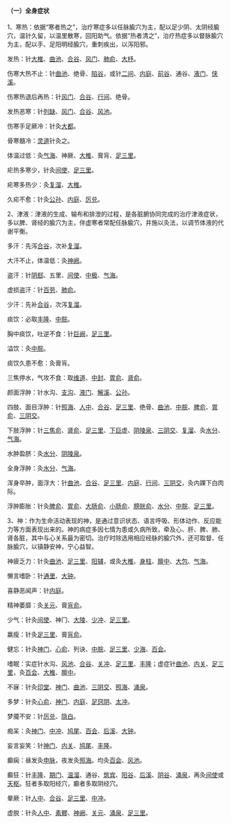 #### （一）全身症状

1、寒热：依据“寒者热之”，治疗寒症多以任脉腧穴为主，配以足少阴、太阴经腧穴，温针久留，以温里散寒，回阳助气。依据“热者清之”，治疗热症多以督脉腧穴为主，配以手、足阳明经腧穴，重刺疾出，以泻阳邪。

发热：针[大椎](https://www.gmzyjc.com/read/zjs/zjs3.2.2-0.0.1.3.14.md)、[曲池](https://www.gmzyjc.com/read/zjs/zjs3.1.1-3-0.1.2.3.11.md)、[合谷](https://www.gmzyjc.com/read/zjs/zjs3.1.1-3-0.1.2.3.4.md)、[风门](https://www.gmzyjc.com/read/zjs/zjs3.1.7-8-0.0.1.3.12.md)、[肺俞](https://www.gmzyjc.com/read/zjs/zjs3.1.7-8-0.0.1.3.13.md)、[大杼](https://www.gmzyjc.com/read/zjs/zjs3.1.7-8-0.0.1.3.11.md)。

伤寒大热不止：针[曲池](https://www.gmzyjc.com/read/zjs/zjs3.1.1-3-0.1.2.3.11.md)、绝骨、[陷谷](https://www.gmzyjc.com/read/zjs/zjs3.1.1-3-0.1.3.3.43.md)，或针[二间](https://www.gmzyjc.com/read/zjs/zjs3.1.1-3-0.1.2.3.2.md)、[内庭](https://www.gmzyjc.com/read/zjs/zjs3.1.1-3-0.1.3.3.44.md)、[前谷](https://www.gmzyjc.com/read/zjs/zjs3.1.4-6-0.0.3.3.2.md)、通谷、[液门](https://www.gmzyjc.com/read/zjs/zjs3.1.9-12-0.0.2.3.2.md)、[侠溪](https://www.gmzyjc.com/read/zjs/zjs3.1.9-12-0.0.3.3.43.md)。

伤寒热退后再热：针[风门](https://www.gmzyjc.com/read/zjs/zjs3.1.7-8-0.0.1.3.12.md)、[合谷](https://www.gmzyjc.com/read/zjs/zjs3.1.1-3-0.1.2.3.4.md)、[行间](https://www.gmzyjc.com/read/zjs/zjs3.1.9-12-0.0.4.3.2.md)、绝骨。

发热恶寒：针[列缺](https://www.gmzyjc.com/read/zjs/zjs3.1.1-3-0.1.1.3.7.md)、[风门](https://www.gmzyjc.com/read/zjs/zjs3.1.7-8-0.0.1.3.12.md)、[合谷](https://www.gmzyjc.com/read/zjs/zjs3.1.1-3-0.1.2.3.4.md)、[风池](https://www.gmzyjc.com/read/zjs/zjs3.1.9-12-0.0.3.3.20.md)。

伤寒手足厥冷：针灸[大都](https://www.gmzyjc.com/read/zjs/zjs3.1.4-6-0.0.1.3.2.md)。

骨寒髓冷：[灵道](https://www.gmzyjc.com/read/zjs/zjs3.1.4-6-0.0.2.3.4.md)针灸之。

体温过低：灸[气海](https://www.gmzyjc.com/read/zjs/zjs3.2.1-0.1.1.3.6.md)、神厥、[大椎](https://www.gmzyjc.com/read/zjs/zjs3.2.2-0.0.1.3.14.md)、膏肓、[足三里](https://www.gmzyjc.com/read/zjs/zjs3.1.1-3-0.1.3.3.36.md)。

疟热多寒少，针灸[间使](https://www.gmzyjc.com/read/zjs/zjs3.1.9-12-0.0.1.3.5.md)、[足三里](https://www.gmzyjc.com/read/zjs/zjs3.1.1-3-0.1.3.3.36.md)。

疟寒多热少：灸[复溜](https://www.gmzyjc.com/read/zjs/zjs3.1.7-8-0.0.2.3.7.md)、[大椎](https://www.gmzyjc.com/read/zjs/zjs3.2.2-0.0.1.3.14.md)。

久疟不愈：针灸[公孙](https://www.gmzyjc.com/read/zjs/zjs3.1.4-6-0.0.1.3.4.md)、[内庭](https://www.gmzyjc.com/read/zjs/zjs3.1.1-3-0.1.3.3.44.md)、[厉兑](https://www.gmzyjc.com/read/zjs/zjs3.1.1-3-0.1.3.3.45.md)。

2、津液：津液的生成、输布和排泄的过程，是各脏腑协同完成的治疗津液症状，多以脾、肾经的腧穴为主，伴虚寒者常配任脉腧穴，并施以灸法，以调节体液的代谢平衡。

多汗：先泻[合谷](https://www.gmzyjc.com/read/zjs/zjs3.1.1-3-0.1.2.3.4.md)，次补[复溜](https://www.gmzyjc.com/read/zjs/zjs3.1.7-8-0.0.2.3.7.md)。

大汗不止，体温低：灸[神阙](https://www.gmzyjc.com/read/zjs/zjs3.2.1-0.1.1.3.7.md)。

盗汗：针[阴郄](https://www.gmzyjc.com/read/zjs/zjs3.1.4-6-0.0.2.3.6.md)、五里、[间使](https://www.gmzyjc.com/read/zjs/zjs3.1.9-12-0.0.1.3.5.md)、[中极](https://www.gmzyjc.com/read/zjs/zjs3.2.1-0.1.1.3.3.md)、[气海](https://www.gmzyjc.com/read/zjs/zjs3.2.1-0.1.1.3.6.md)。

虚损盗汗：针[百劳](https://www.gmzyjc.com/read/zjs/zjs3.4-0.1.2.1.0.md)、[肺俞](https://www.gmzyjc.com/read/zjs/zjs3.1.7-8-0.0.1.3.13.md)。

少汗：先补[合谷](https://www.gmzyjc.com/read/zjs/zjs3.1.1-3-0.1.2.3.4.md)，次泻[复溜](https://www.gmzyjc.com/read/zjs/zjs3.1.7-8-0.0.2.3.7.md)。

痰饮：必取[丰隆](https://www.gmzyjc.com/read/zjs/zjs3.1.1-3-0.1.3.3.40.md)、[中脘](https://www.gmzyjc.com/read/zjs/zjs3.2.1-0.1.1.3.11.md)。

胸中痰饮，吐逆不食：针[巨阙](https://www.gmzyjc.com/read/zjs/zjs3.2.1-0.1.1.3.13.md)，[足三里](https://www.gmzyjc.com/read/zjs/zjs3.1.1-3-0.1.3.3.36.md)。

溢饮：灸[中脘](https://www.gmzyjc.com/read/zjs/zjs3.2.1-0.1.1.3.11.md)。

痰饮久患不愈：灸膏肓。

三焦停水，气攻不食：取[维道](https://www.gmzyjc.com/read/zjs/zjs3.1.9-12-0.0.3.3.28.md)、[中封](https://www.gmzyjc.com/read/zjs/zjs3.1.9-12-0.0.4.3.4.md)、[胃俞](https://www.gmzyjc.com/read/zjs/zjs3.1.7-8-0.0.1.3.21.md)、[肾俞](https://www.gmzyjc.com/read/zjs/zjs3.1.7-8-0.0.1.3.23.md)。

颜面浮肿：针水沟、[支沟](https://www.gmzyjc.com/read/zjs/zjs3.1.9-12-0.0.2.3.6.md)、[液门](https://www.gmzyjc.com/read/zjs/zjs3.1.9-12-0.0.2.3.2.md)、[解溪](https://www.gmzyjc.com/read/zjs/zjs3.1.1-3-0.1.3.3.41.md)、[公孙](https://www.gmzyjc.com/read/zjs/zjs3.1.4-6-0.0.1.3.4.md)。

四肢、面目浮肿：针[照海](https://www.gmzyjc.com/read/zjs/zjs3.1.7-8-0.0.2.3.6.md)、[人中](https://www.gmzyjc.com/read/zjs/zjs3.2.2-0.0.1.3.26.md)、[合谷](https://www.gmzyjc.com/read/zjs/zjs3.1.1-3-0.1.2.3.4.md)、[足三里](https://www.gmzyjc.com/read/zjs/zjs3.1.1-3-0.1.3.3.36.md)、绝骨、[曲池](https://www.gmzyjc.com/read/zjs/zjs3.1.1-3-0.1.2.3.11.md)、[中脘](https://www.gmzyjc.com/read/zjs/zjs3.2.1-0.1.1.3.11.md)、[脾俞](https://www.gmzyjc.com/read/zjs/zjs3.1.7-8-0.0.1.3.20.md)、[胃俞](https://www.gmzyjc.com/read/zjs/zjs3.1.7-8-0.0.1.3.21.md)、[三阴交](https://www.gmzyjc.com/read/zjs/zjs3.1.4-6-0.0.1.3.6.md)。

下肢浮肿：针[三焦俞](https://www.gmzyjc.com/read/zjs/zjs3.1.7-8-0.0.1.3.22.md)、[肾俞](https://www.gmzyjc.com/read/zjs/zjs3.1.7-8-0.0.1.3.23.md)、[足三里](https://www.gmzyjc.com/read/zjs/zjs3.1.1-3-0.1.3.3.36.md)、[下巨虚](https://www.gmzyjc.com/read/zjs/zjs3.1.1-3-0.1.3.3.39.md)、[阴陵泉](https://www.gmzyjc.com/read/zjs/zjs3.1.4-6-0.0.1.3.9.md)、[三阴交](https://www.gmzyjc.com/read/zjs/zjs3.1.4-6-0.0.1.3.6.md)、[复溜](https://www.gmzyjc.com/read/zjs/zjs3.1.7-8-0.0.2.3.7.md)、灸[水分](https://www.gmzyjc.com/read/zjs/zjs3.2.1-0.1.1.3.8.md)、[气海](https://www.gmzyjc.com/read/zjs/zjs3.2.1-0.1.1.3.6.md)。

水肿盈脐：灸[水分](https://www.gmzyjc.com/read/zjs/zjs3.2.1-0.1.1.3.8.md)、[阴陵泉](https://www.gmzyjc.com/read/zjs/zjs3.1.4-6-0.0.1.3.9.md)。

全身浮肿：灸[水分](https://www.gmzyjc.com/read/zjs/zjs3.2.1-0.1.1.3.8.md)、[气海](https://www.gmzyjc.com/read/zjs/zjs3.2.1-0.1.1.3.6.md)。

浑身卒肿，面浮大：针[曲池](https://www.gmzyjc.com/read/zjs/zjs3.1.1-3-0.1.2.3.11.md)、[合谷](https://www.gmzyjc.com/read/zjs/zjs3.1.1-3-0.1.2.3.4.md)、[足三里](https://www.gmzyjc.com/read/zjs/zjs3.1.1-3-0.1.3.3.36.md)、[内庭](https://www.gmzyjc.com/read/zjs/zjs3.1.1-3-0.1.3.3.44.md)、[行间](https://www.gmzyjc.com/read/zjs/zjs3.1.9-12-0.0.4.3.2.md)、[三阴交](https://www.gmzyjc.com/read/zjs/zjs3.1.4-6-0.0.1.3.6.md)，灸内踝下白肉际。

浮肿膨胀：针灸[脾俞](https://www.gmzyjc.com/read/zjs/zjs3.1.7-8-0.0.1.3.20.md)、[胃俞](https://www.gmzyjc.com/read/zjs/zjs3.1.7-8-0.0.1.3.21.md)、[大肠俞](https://www.gmzyjc.com/read/zjs/zjs3.1.7-8-0.0.1.3.25.md)、[小肠俞](https://www.gmzyjc.com/read/zjs/zjs3.1.7-8-0.0.1.3.27.md)、[膀胱俞](https://www.gmzyjc.com/read/zjs/zjs3.1.7-8-0.0.1.3.28.md)、[水分](https://www.gmzyjc.com/read/zjs/zjs3.2.1-0.1.1.3.8.md)、[中脘](https://www.gmzyjc.com/read/zjs/zjs3.2.1-0.1.1.3.11.md)、[足三里](https://www.gmzyjc.com/read/zjs/zjs3.1.1-3-0.1.3.3.36.md)。

3、神：作为生命活动表现的神，是通过意识状态、语言呼吸、形体动作、反应能力等方面表现出来的。神的病症多因七情为患或久病所致，牵及心、肝、脾、肺、肾各脏，其中与心关系最为密切。治疗时除选用相应经脉的腧穴外，还可取督、任脉腧穴，以镇静安神，宁心益智。

神疲乏力：针灸[曲池](https://www.gmzyjc.com/read/zjs/zjs3.1.1-3-0.1.2.3.11.md)、[足三里](https://www.gmzyjc.com/read/zjs/zjs3.1.1-3-0.1.3.3.36.md)、[阳辅](https://www.gmzyjc.com/read/zjs/zjs3.1.9-12-0.0.3.3.38.md)，或灸[大椎](https://www.gmzyjc.com/read/zjs/zjs3.2.2-0.0.1.3.14.md)、[身柱](https://www.gmzyjc.com/read/zjs/zjs3.2.2-0.0.1.3.12.md)、[膻中](https://www.gmzyjc.com/read/zjs/zjs3.2.1-0.1.1.3.16.md)、[大包](https://www.gmzyjc.com/read/zjs/zjs3.1.4-6-0.0.1.3.21.md)、[气海](https://www.gmzyjc.com/read/zjs/zjs3.2.1-0.1.1.3.6.md)。

懒言嗜卧：针[通里](https://www.gmzyjc.com/read/zjs/zjs3.1.4-6-0.0.2.3.5.md)、[大钟](https://www.gmzyjc.com/read/zjs/zjs3.1.7-8-0.0.2.3.4.md)。

喜静恶闻声：针[内庭](https://www.gmzyjc.com/read/zjs/zjs3.1.1-3-0.1.3.3.44.md)。

精神萎靡：灸[关元](https://www.gmzyjc.com/read/zjs/zjs3.2.1-0.1.1.3.4.md)、膏[肓俞](https://www.gmzyjc.com/read/zjs/zjs3.1.7-8-0.0.2.3.16.md)。

少气：针灸[间使](https://www.gmzyjc.com/read/zjs/zjs3.1.9-12-0.0.1.3.5.md)、神冂、[大陵](https://www.gmzyjc.com/read/zjs/zjs3.1.9-12-0.0.1.3.7.md)、[少冲](https://www.gmzyjc.com/read/zjs/zjs3.1.4-6-0.0.2.3.9.md)、[足三里](https://www.gmzyjc.com/read/zjs/zjs3.1.1-3-0.1.3.3.36.md)。

羸瘦：针灸[足三里](https://www.gmzyjc.com/read/zjs/zjs3.1.1-3-0.1.3.3.36.md)、膏[肓俞](https://www.gmzyjc.com/read/zjs/zjs3.1.7-8-0.0.2.3.16.md)。

健忘：针灸[神门](https://www.gmzyjc.com/read/zjs/zjs3.1.4-6-0.0.2.3.7.md)、[心俞](https://www.gmzyjc.com/read/zjs/zjs3.1.7-8-0.0.1.3.15.md)、列诀、[中脘](https://www.gmzyjc.com/read/zjs/zjs3.2.1-0.1.1.3.11.md)、[足三里](https://www.gmzyjc.com/read/zjs/zjs3.1.1-3-0.1.3.3.36.md)、[少海](https://www.gmzyjc.com/read/zjs/zjs3.1.4-6-0.0.2.3.3.md)、[百会](https://www.gmzyjc.com/read/zjs/zjs3.2.2-0.0.1.3.20.md)。

嗜眠：实症针水沟、[风池](https://www.gmzyjc.com/read/zjs/zjs3.1.9-12-0.0.3.3.20.md)、[合谷](https://www.gmzyjc.com/read/zjs/zjs3.1.1-3-0.1.2.3.4.md)、[关冲](https://www.gmzyjc.com/read/zjs/zjs3.1.9-12-0.0.2.3.1.md)、[足三里](https://www.gmzyjc.com/read/zjs/zjs3.1.1-3-0.1.3.3.36.md)、[丰隆](https://www.gmzyjc.com/read/zjs/zjs3.1.1-3-0.1.3.3.40.md)；虚症针[曲池](https://www.gmzyjc.com/read/zjs/zjs3.1.1-3-0.1.2.3.11.md)、[内关](https://www.gmzyjc.com/read/zjs/zjs3.1.9-12-0.0.1.3.6.md)、[足三里](https://www.gmzyjc.com/read/zjs/zjs3.1.1-3-0.1.3.3.36.md)，灸[百会](https://www.gmzyjc.com/read/zjs/zjs3.2.2-0.0.1.3.20.md)、[大椎](https://www.gmzyjc.com/read/zjs/zjs3.2.2-0.0.1.3.14.md)、[膻中](https://www.gmzyjc.com/read/zjs/zjs3.2.1-0.1.1.3.16.md)。

不寐：针灸[印堂](https://www.gmzyjc.com/read/zjs/zjs3.4-0.1.1.2.0.md)、[神门](https://www.gmzyjc.com/read/zjs/zjs3.1.4-6-0.0.2.3.7.md)、[曲池](https://www.gmzyjc.com/read/zjs/zjs3.1.1-3-0.1.2.3.11.md)、[三阴交](https://www.gmzyjc.com/read/zjs/zjs3.1.4-6-0.0.1.3.6.md)、[照海](https://www.gmzyjc.com/read/zjs/zjs3.1.7-8-0.0.2.3.6.md)、[涌泉](https://www.gmzyjc.com/read/zjs/zjs3.1.7-8-0.0.2.3.1.md)。

多梦：针灸[心俞](https://www.gmzyjc.com/read/zjs/zjs3.1.7-8-0.0.1.3.15.md)、[神门](https://www.gmzyjc.com/read/zjs/zjs3.1.4-6-0.0.2.3.7.md)、[内庭](https://www.gmzyjc.com/read/zjs/zjs3.1.1-3-0.1.3.3.44.md)、[足窍阴](https://www.gmzyjc.com/read/zjs/zjs3.1.9-12-0.0.3.3.44.md)、[太冲](https://www.gmzyjc.com/read/zjs/zjs3.1.9-12-0.0.4.3.3.md)。

梦魇不安：针[厉兑](https://www.gmzyjc.com/read/zjs/zjs3.1.1-3-0.1.3.3.45.md)、[隐白](https://www.gmzyjc.com/read/zjs/zjs3.1.4-6-0.0.1.3.1.md)。

痴呆：灸[神门](https://www.gmzyjc.com/read/zjs/zjs3.1.4-6-0.0.2.3.7.md)、[中冲](https://www.gmzyjc.com/read/zjs/zjs3.1.9-12-0.0.1.3.9.md)、[鸠尾](https://www.gmzyjc.com/read/zjs/zjs3.2.1-0.1.1.3.14.md)、[百会](https://www.gmzyjc.com/read/zjs/zjs3.2.2-0.0.1.3.20.md)、[后溪](https://www.gmzyjc.com/read/zjs/zjs3.1.4-6-0.0.3.3.3.md)、[大钟](https://www.gmzyjc.com/read/zjs/zjs3.1.7-8-0.0.2.3.4.md)。

妄言妄笑：针[神门](https://www.gmzyjc.com/read/zjs/zjs3.1.4-6-0.0.2.3.7.md)、[内关](https://www.gmzyjc.com/read/zjs/zjs3.1.9-12-0.0.1.3.6.md)、[鸠尾](https://www.gmzyjc.com/read/zjs/zjs3.2.1-0.1.1.3.14.md)、[丰隆](https://www.gmzyjc.com/read/zjs/zjs3.1.1-3-0.1.3.3.40.md)。

癫痫：昼发灸[申脉](https://www.gmzyjc.com/read/zjs/zjs3.1.7-8-0.0.1.3.62.md)，夜发灸[照海](https://www.gmzyjc.com/read/zjs/zjs3.1.7-8-0.0.2.3.6.md)。均灸[百会](https://www.gmzyjc.com/read/zjs/zjs3.2.2-0.0.1.3.20.md)、[风池](https://www.gmzyjc.com/read/zjs/zjs3.1.9-12-0.0.3.3.20.md)。

癫狂：针[丰隆](https://www.gmzyjc.com/read/zjs/zjs3.1.1-3-0.1.3.3.40.md)、[期门](https://www.gmzyjc.com/read/zjs/zjs3.1.9-12-0.0.4.3.14.md)、[温溜](https://www.gmzyjc.com/read/zjs/zjs3.1.1-3-0.1.2.3.7.md)、通谷、[筑宾](https://www.gmzyjc.com/read/zjs/zjs3.1.7-8-0.0.2.3.9.md)、[阳谷](https://www.gmzyjc.com/read/zjs/zjs3.1.4-6-0.0.3.3.5.md)、[后溪](https://www.gmzyjc.com/read/zjs/zjs3.1.4-6-0.0.3.3.3.md)、[阴谷](https://www.gmzyjc.com/read/zjs/zjs3.1.7-8-0.0.2.3.10.md)、[涌泉](https://www.gmzyjc.com/read/zjs/zjs3.1.7-8-0.0.2.3.1.md)，再灸[间使](https://www.gmzyjc.com/read/zjs/zjs3.1.9-12-0.0.1.3.5.md)或[天枢](https://www.gmzyjc.com/read/zjs/zjs3.1.1-3-0.1.3.3.25.md)。狂者多取阳经穴，癫者多取阴经穴。

晕厥：针[人中](https://www.gmzyjc.com/read/zjs/zjs3.2.2-0.0.1.3.26.md)、[合谷](https://www.gmzyjc.com/read/zjs/zjs3.1.1-3-0.1.2.3.4.md)、[足三里](https://www.gmzyjc.com/read/zjs/zjs3.1.1-3-0.1.3.3.36.md)、[中冲](https://www.gmzyjc.com/read/zjs/zjs3.1.9-12-0.0.1.3.9.md)。

虚脱：针灸[人中](https://www.gmzyjc.com/read/zjs/zjs3.2.2-0.0.1.3.26.md)、[素髎](https://www.gmzyjc.com/read/zjs/zjs3.2.2-0.0.1.3.25.md)、[神阙](https://www.gmzyjc.com/read/zjs/zjs3.2.1-0.1.1.3.7.md)、[关元](https://www.gmzyjc.com/read/zjs/zjs3.2.1-0.1.1.3.4.md)、[涌泉](https://www.gmzyjc.com/read/zjs/zjs3.1.7-8-0.0.2.3.1.md)、[足三里](https://www.gmzyjc.com/read/zjs/zjs3.1.1-3-0.1.3.3.36.md)。
